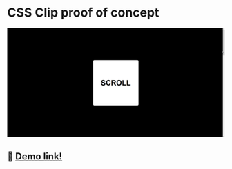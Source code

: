 # CSS Clip proof of concept

![Animation of the POC](https://github.com/joaomendoncaa/clip-bg-poc/blob/master/screenshots/animation.gif)

## 🔗 [Demo link!](https://joaomendonca-clip-bg-poc.netlify.app)
